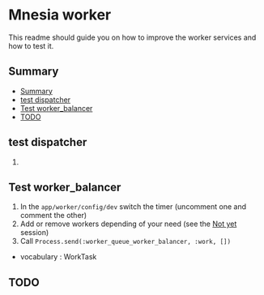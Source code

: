 # Mnesia worker <!-- omit in toc -->

This readme should guide you on how to improve the worker services and how to test it.

## Summary

- [Summary](#summary)
- [test dispatcher](#test-dispatcher)
- [Test worker_balancer](#test-worker_balancer)
- [TODO](#todo)

## test dispatcher

1. 

## Test worker_balancer

1. In the `app/worker/config/dev` switch the timer (uncomment one and comment the other)
2. Add or remove workers depending of your need (see the [Not yet](#not_yet) session)
3. Call `Process.send(:worker_queue_worker_balancer, :work, [])`

- vocabulary : WorkTask

## TODO
